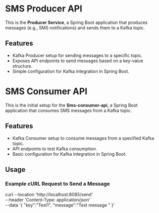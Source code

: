 
# SMS Producer API
This is the **Producer Service**, a Spring Boot application that produces messages (e.g., SMS notifications) and sends them to a Kafka topic.

## Features
- Kafka Producer setup for sending messages to a specific topic.
- Exposes API endpoints to send messages based on a key-value structure.
- Simple configuration for Kafka integration in Spring Boot.


# SMS Consumer API

This is the initial setup for the **Sms-consumer-api**, a Spring Boot application that consumes SMS messages from a Kafka topic.

## Features
- Kafka Consumer setup to consume messages from a specified Kafka topic.
- API endpoints to test Kafka consumption.
- Basic configuration for Kafka integration in Spring Boot.

## Usage

### Example cURL Request to Send a Message

curl --location 'http://localhost:8085/send' \
--header 'Content-Type: application/json' \
--data '{
    "key":"Test1",
    "message":"Test message "
}'
